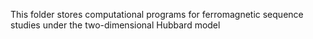 This folder stores computational programs for ferromagnetic sequence studies under the two-dimensional Hubbard model

